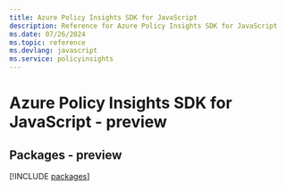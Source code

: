 ```yaml
---
title: Azure Policy Insights SDK for JavaScript
description: Reference for Azure Policy Insights SDK for JavaScript
ms.date: 07/26/2024
ms.topic: reference
ms.devlang: javascript
ms.service: policyinsights
---
```

# Azure Policy Insights SDK for JavaScript - preview
## Packages - preview
[!INCLUDE [packages](policy-insights-index.md)]